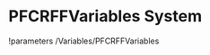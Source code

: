 <!-- MOOSE System Documentation Stub: Remove this when content is added. -->
# PFCRFFVariables System
!parameters /Variables/PFCRFFVariables

